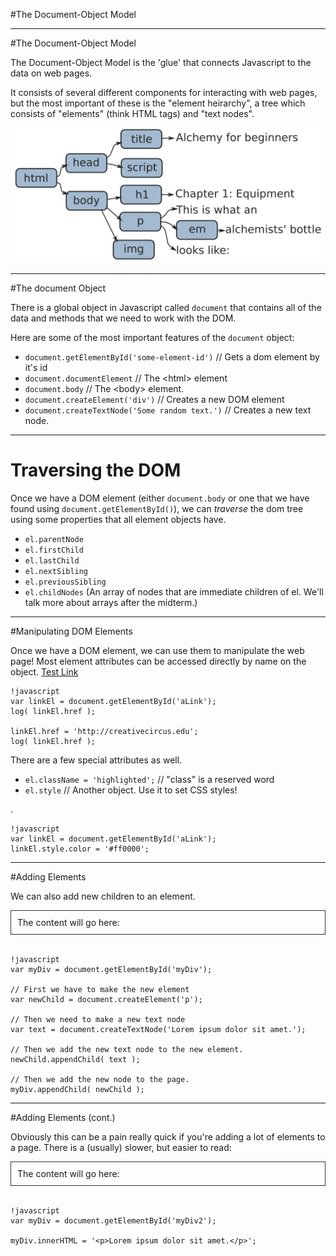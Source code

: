 #The Document-Object Model

---
#The Document-Object Model

The Document-Object Model is the 'glue' that connects Javascript to the data on web pages.

It consists of several different components for interacting with web pages, but the most important of these is the "element heirarchy", a tree which consists of "elements" (think HTML tags) and "text nodes".

<div style="text-align: center">
<img src="img/html.png" />
</div>

---
#The document Object

There is a global object in Javascript called `document` that contains all of the data and methods that we need to work with the DOM.

Here are some of the most important features of the `document` object:

- `document.getElementById('some-element-id')` // Gets a dom element by it's id
- `document.documentElement` // The &lt;html&gt; element
- `document.body` // The &lt;body&gt; element.
- `document.createElement('div')` // Creates a new DOM element
- `document.createTextNode('Some random text.')` // Creates a new text node.

---
# Traversing the DOM

Once we have a DOM element (either `document.body` or one that we have found using `document.getElementById()`), we can *traverse* the dom tree using some properties that all element objects have.

- `el.parentNode`
- `el.firstChild`
- `el.lastChild`
- `el.nextSibling`
- `el.previousSibling`
- `el.childNodes` (An array of nodes that are immediate children of el. We'll talk more about arrays after the midterm.)

---
#Manipulating DOM Elements

Once we have a DOM element, we can use them to manipulate the web page! Most element attributes can be accessed directly by name on the object. <a href="http://bhcarpenter.com" id="aLink">Test Link</a>

    !javascript
    var linkEl = document.getElementById('aLink');
    log( linkEl.href );

    linkEl.href = 'http://creativecircus.edu';
    log( linkEl.href );


There are a few special attributes as well.

- `el.className = 'highlighted';` // "class" is a reserved word
- `el.style` // Another object. Use it to set CSS styles!

.

    !javascript
    var linkEl = document.getElementById('aLink');
    linkEl.style.color = '#ff0000';

---
#Adding Elements

We can also add new children to an element.

<div id="myDiv" style="border: solid 1px #333; padding: 10px;">
  The content will go here:
</div>
<br />

    !javascript
    var myDiv = document.getElementById('myDiv');

    // First we have to make the new element
    var newChild = document.createElement('p');

    // Then we need to make a new text node
    var text = document.createTextNode('Lorem ipsum dolor sit amet.');

    // Then we add the new text node to the new element.
    newChild.appendChild( text );

    // Then we add the new node to the page.
    myDiv.appendChild( newChild );

---
#Adding Elements (cont.)

Obviously this can be a pain really quick if you're adding a lot of elements to a page. There is a (usually) slower, but easier to read:

<div id="myDiv2" style="border: solid 1px #333; padding: 10px;">
  The content will go here:
</div>
<br />

    !javascript
    var myDiv = document.getElementById('myDiv2');

    myDiv.innerHTML = '<p>Lorem ipsum dolor sit amet.</p>';


